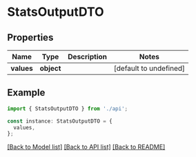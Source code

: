 # StatsOutputDTO

## Properties

| Name       | Type       | Description | Notes                  |
| ---------- | ---------- | ----------- | ---------------------- |
| **values** | **object** |             | [default to undefined] |

## Example

```typescript
import { StatsOutputDTO } from './api';

const instance: StatsOutputDTO = {
  values,
};
```

[[Back to Model list]](../README.md#documentation-for-models) [[Back to API list]](../README.md#documentation-for-api-endpoints) [[Back to README]](../README.md)
